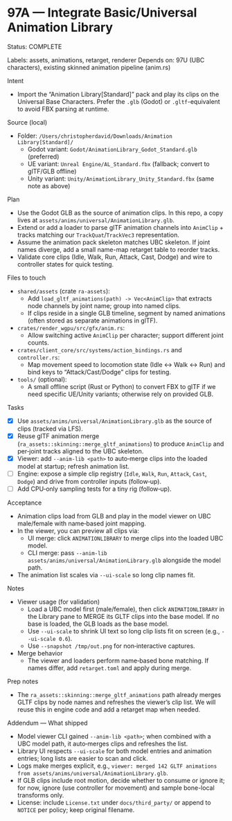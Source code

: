 # 97A — Integrate Basic/Universal Animation Library

Status: COMPLETE

Labels: assets, animations, retarget, renderer
Depends on: 97U (UBC characters), existing skinned animation pipeline (anim.rs)

Intent
- Import the “Animation Library[Standard]” pack and play its clips on the Universal Base Characters. Prefer the `.glb` (Godot) or `.gltf`-equivalent to avoid FBX parsing at runtime.

Source (local)
- Folder: `/Users/christopherdavid/Downloads/Animation Library[Standard]/`
  - Godot variant: `Godot/AnimationLibrary_Godot_Standard.glb` (preferred)
  - UE variant: `Unreal Engine/AL_Standard.fbx` (fallback; convert to glTF/GLB offline)
  - Unity variant: `Unity/AnimationLibrary_Unity_Standard.fbx` (same note as above)

Plan
- Use the Godot GLB as the source of animation clips. In this repo, a copy lives at `assets/anims/universal/AnimationLibrary.glb`.
- Extend or add a loader to parse glTF animation channels into `AnimClip` + tracks matching our `TrackQuat`/`TrackVec3` representation.
- Assume the animation pack skeleton matches UBC skeleton. If joint names diverge, add a small name-map retarget table to reorder tracks.
- Validate core clips (Idle, Walk, Run, Attack, Cast, Dodge) and wire to controller states for quick testing.

Files to touch
- `shared/assets` (crate `ra-assets`):
  - Add `load_gltf_animations(path) -> Vec<AnimClip>` that extracts node channels by joint name; group into named clips.
  - If clips reside in a single GLB timeline, segment by named animations (often stored as separate animations in glTF).
- `crates/render_wgpu/src/gfx/anim.rs`:
  - Allow switching active `AnimClip` per character; support different joint counts.
- `crates/client_core/src/systems/action_bindings.rs` and `controller.rs`:
  - Map movement speed to locomotion state (Idle ↔ Walk ↔ Run) and bind keys to “Attack/Cast/Dodge” clips for testing.
- `tools/` (optional):
  - A small offline script (Rust or Python) to convert FBX to glTF if we need specific UE/Unity variants; otherwise rely on provided GLB.

Tasks
- [x] Use `assets/anims/universal/AnimationLibrary.glb` as the source of clips (tracked via LFS).
- [x] Reuse glTF animation merge (`ra_assets::skinning::merge_gltf_animations`) to produce `AnimClip` and per‑joint tracks aligned to the UBC skeleton.
- [x] Viewer: add `--anim-lib <path>` to auto‑merge clips into the loaded model at startup; refresh animation list.
- [ ] Engine: expose a simple clip registry (`Idle`, `Walk`, `Run`, `Attack`, `Cast`, `Dodge`) and drive from controller inputs (follow‑up).
- [ ] Add CPU‑only sampling tests for a tiny rig (follow‑up).

Acceptance
- Animation clips load from GLB and play in the model viewer on UBC male/female with name‑based joint mapping.
- In the viewer, you can preview all clips via:
  - UI merge: click `ANIMATIONLIBRARY` to merge clips into the loaded UBC model.
  - CLI merge: pass `--anim-lib assets/anims/universal/AnimationLibrary.glb` alongside the model path.
- The animation list scales via `--ui-scale` so long clip names fit.

Notes
- Viewer usage (for validation)
  - Load a UBC model first (male/female), then click `ANIMATIONLIBRARY` in the Library pane to MERGE its GLTF clips into the base model. If no base is loaded, the GLB loads as the base model.
  - Use `--ui-scale` to shrink UI text so long clip lists fit on screen (e.g., `--ui-scale 0.6`).
  - Use `--snapshot /tmp/out.png` for non‑interactive captures.
- Merge behavior
  - The viewer and loaders perform name‑based bone matching. If names differ, add `retarget.toml` and apply during merge.

Prep notes
- The `ra_assets::skinning::merge_gltf_animations` path already merges GLTF clips by node names and refreshes the viewer’s clip list. We will reuse this in engine code and add a retarget map when needed.

Addendum — What shipped
- Model viewer CLI gained `--anim-lib <path>`; when combined with a UBC model path, it auto‑merges clips and refreshes the list.
- Library UI respects `--ui-scale` for both model entries and animation entries; long lists are easier to scan and click.
- Logs make merges explicit, e.g., `viewer: merged 142 GLTF animations from assets/anims/universal/AnimationLibrary.glb`.
- If GLB clips include root motion, decide whether to consume or ignore it; for now, ignore (use controller for movement) and sample bone-local transforms only.
- License: include `License.txt` under `docs/third_party/` or append to `NOTICE` per policy; keep original filename.
